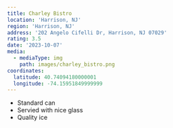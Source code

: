 ```yaml
---
title: Charley Bistro
location: 'Harrison, NJ'
region: 'Harrison, NJ'
address: '202 Angelo Cifelli Dr, Harrison, NJ 07029'
rating: 3.5
date: '2023-10-07'
media:
  - mediaType: img
    path: images/charley_bistro.png
coordinates:
  latitude: 40.74094180000001
  longitude: -74.15951849999999
---
```


- Standard can
- Servied with nice glass
- Quality ice
